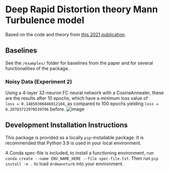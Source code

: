 # Deep Rapid Distortion theory Mann Turbulence model

Based on the code and theory from [this 2021 publication](https://arxiv.org/pdf/2107.11046.pdf). 

## Baselines

See the ``/examples/`` folder for baselines from the paper and for several functionalities of the package.

### Noisy Data (Experiment 2) 

Using a 4-layer 32-neuron FC neural network with a CosineAnnealer, these are the results after 10 epochs, which have a minimum loss value of  
``loss = 0.14850306846012104``, as compared to 100 epochs yielding ``loss = 0.20783722970539706`` before. 
![image](https://github.com/mjachi/WindGenerator/assets/74629347/838b8767-28c8-46cd-b349-5e2925255462)

## Development Installation Instructions 

This package is provided as a locally ``pip``-installable package. It is recommended that Python 3.9 is used in your local environment. 

A Conda spec-file is included, to install a functioning environment, run ``conda create --name ENV_NAME_HERE --file spec-file.txt``. Then run ``pip install -e .`` to load ``drdmannturb`` into your environment. 

